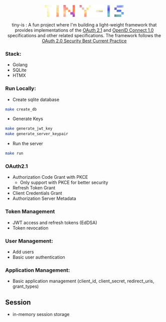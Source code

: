 <div align="center">

<picture>
  <source media="(prefers-color-scheme: light)" srcset="/docs/logo.png">
  <img alt="tiny corp logo" src="/docs/logo.png" width="50%" height="50%">
</picture>

tiny-is : A fun project where I'm building a light-weight framework that provides implementations of the [OAuth 2.1](https://datatracker.ietf.org/doc/html/draft-ietf-oauth-v2-1-10) and [OpenID Connect 1.0](https://openid.net/specs/openid-connect-core-1_0.html) specifications and other related specifications. The framework follows the [OAuth 2.0 Security Best Current Practice](https://datatracker.ietf.org/doc/html/draft-ietf-oauth-security-topics)

</div>

### Stack:
- Golang
- SQLite
- HTMX

### Run Locally:

- Create sqlite database
```bash
make create_db
```
- Generate Keys
```bash
make generate_jwt_key
make generate_server_keypair
```

- Run the server
```bash
make run
```

### OAuth2.1
- Authorization Code Grant with PKCE
  - Only support with PKCE for better security
- Refresh Token Grant
- Client Credentials Grant
- Authorization Server Metadata

### Token Management
- JWT access and refresh tokens (EdDSA)
- Token revocation

### User Management:
- Add users
- Basic user authentication

### Application Management:
- Basic application management (client_id, client_secret, redirect_uris, grant_types)

## Session
- in-memory session storage


